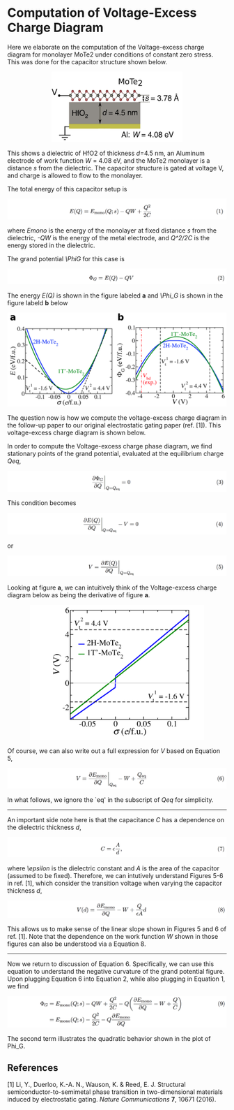 # Computation of Voltage-Excess Charge Diagram

Here we elaborate on the computation of the Voltage-excess
charge diagram for monolayer MoTe2 under conditions of constant
zero stress. This was done for the capacitor structure shown below.

<p align="center"><img src="pics/fig1.png" width="300px"></p>

This shows a dielectric of HfO2 of thickness _d_=4.5 nm,
an Aluminum electrode of work function _W_ = 4.08 eV, and the MoTe2
monolayer is a distance _s_ from the dielectric. The capacitor
structure is gated at voltage V, and charge is allowed to flow to
the monolayer.

The total energy of this capacitor setup is

![](pics/eq1.png)

where _Emono_ is the energy of the monolayer at fixed
distance _s_ from the dielectric, _-QW_ is the energy of the metal
electrode, and _Q^2/2C_ is the energy stored in the dielectric.

The grand potential _\PhiG_ for this case is

![](pics/eq2.png)

The energy _E(Q)_ is shown in the figure labeled **a** and _\Phi_G_ is shown in the figure labeld **b** below

<p align="center"><img src="pics/fig2.png" width=600px></p>

The question now is how we compute the voltage-excess charge diagram
in the follow-up paper to our original electrostatic gating paper
(ref. [1]). This voltage-excess charge diagram is shown below.

In order to compute the Voltage-excess charge phase diagram, we find
stationary points of the grand potential, evaluated at the equilibrium
charge _Qeq_,

![](pics/eq3.png)

This condition becomes

![](pics/eq4.png)

or

![](pics/eq5.png)

Looking at figure **a**, we can intuitively think of the
Voltage-excess charge diagram below as being the
derivative of figure **a**.

<p align="center"><img src="pics/fig3.png" width=400px></p>

Of course, we can also write out a full expression for _V_ based on
Equation 5,

![](pics/eq6.png)

In what follows, we ignore the `eq' in the subscript of _Qeq_ for simplicity.

___

An important side note here is that the capacitance _C_ has a
dependence on the dielectric thickness _d_,

![](pics/eq7.png)

where _\epsilon_ is the dielectric constant and _A_ is the area of the
capacitor (assumed to be fixed). Therefore, we can intutively
understand Figures 5-6 in ref. [1], which consider the
transition voltage when varying the capacitor thickness _d_,

![](pics/eq8.png)

This allows us to make sense of the linear slope shown in Figures 5
and 6 of ref. [1]. Note that the dependence on the work function
_W_ shown in those figures can also be understood via a
Equation 8.

___

Now we return to discussion of Equation 6. Specifically, we
can use this equation to understand the negative curvature of the
grand potential figure. Upon plugging
Equation 6 into Equation 2, while also plugging
in Equation 1, we find

![](pics/eq9.png)

The second term illustrates the quadratic behavior shown in the plot of Phi_G.


## References
[1] Li, Y., Duerloo, K.-A. N., Wauson, K. & Reed, E. J. Structural
semiconductor-to-semimetal phase transition in two-dimensional
materials induced by electrostatic gating. _Nature Communications_
**7**, 10671 (2016).
